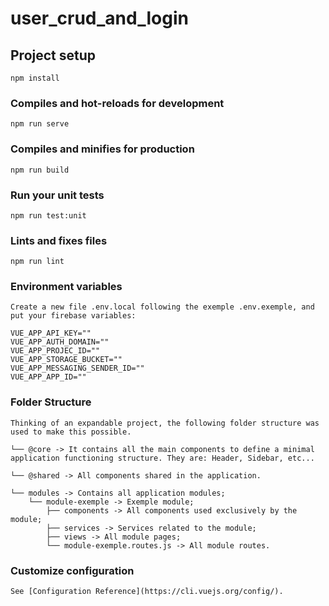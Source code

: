 # user_crud_and_login

## Project setup
```
npm install
```

### Compiles and hot-reloads for development
```
npm run serve
```

### Compiles and minifies for production
```
npm run build
```

### Run your unit tests
```
npm run test:unit
```

### Lints and fixes files
```
npm run lint
```

### Environment variables
```
Create a new file .env.local following the exemple .env.exemple, and put your firebase variables:

VUE_APP_API_KEY=""
VUE_APP_AUTH_DOMAIN=""
VUE_APP_PROJEC_ID=""
VUE_APP_STORAGE_BUCKET=""
VUE_APP_MESSAGING_SENDER_ID=""
VUE_APP_APP_ID=""
```

### Folder Structure
```
Thinking of an expandable project, the following folder structure was used to make this possible.
```
```
└── @core -> It contains all the main components to define a minimal application functioning structure. They are: Header, Sidebar, etc...
```
```
└── @shared -> All components shared in the application.
```
```
└── modules -> Contains all application modules;
    └── module-exemple -> Exemple module;
        ├── components -> All components used exclusively by the module;
        ├── services -> Services related to the module;
        ├── views -> All module pages;
        └── module-exemple.routes.js -> All module routes.
```

### Customize configuration
```
See [Configuration Reference](https://cli.vuejs.org/config/).
